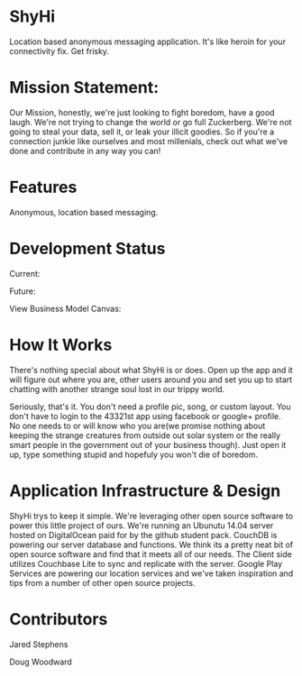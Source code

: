ShyHi
=====

Location based anonymous messaging application. It's like heroin for your connectivity fix. Get frisky.

Mission Statement: 
=====
Our Mission, honestly, we're just looking to fight boredom, have a good laugh. We're not trying to change the world or go full Zuckerberg. We're not going to steal your data, sell it, or leak your illicit goodies. So if you're a connection junkie like ourselves and most millenials, check out what we've done and contribute in any way you can!

Features
========

Anonymous, location based messaging.

  

Development Status
==================

Current:


Future: 


View Business Model Canvas: 


How It Works
============ 

There's nothing special about what ShyHi is or does. Open up the app and it will figure out where you are, 
other users around you and set you up to start chatting with another strange soul lost in our trippy world.

Seriously, that's it. You don't need a profile pic, song, or custom layout. You don't have to login to the
43321st app using facebook or google+ profile. No one needs to or will know who you are(we promise nothing
about keeping the strange creatures from outside out solar system or the really smart people in the government 
out of your business though). Just open it up, type something stupid and hopefuly you won't die of boredom.


Application Infrastructure & Design
===================================

ShyHi trys to keep it simple. We're leveraging other open source software to power this little project of ours. We're running an Ubunutu 14.04 server hosted on DigitalOcean paid for by the github student pack. CouchDB is powering our server database and functions. We think its a pretty neat bit of open source software and find that it meets all of our needs. The Client side utilizes Couchbase Lite to sync and replicate with the server. Google Play Services are powering  our location services and we've taken inspiration and 
tips from a number of other open source projects.

Contributors
============
Jared Stephens

Doug Woodward

